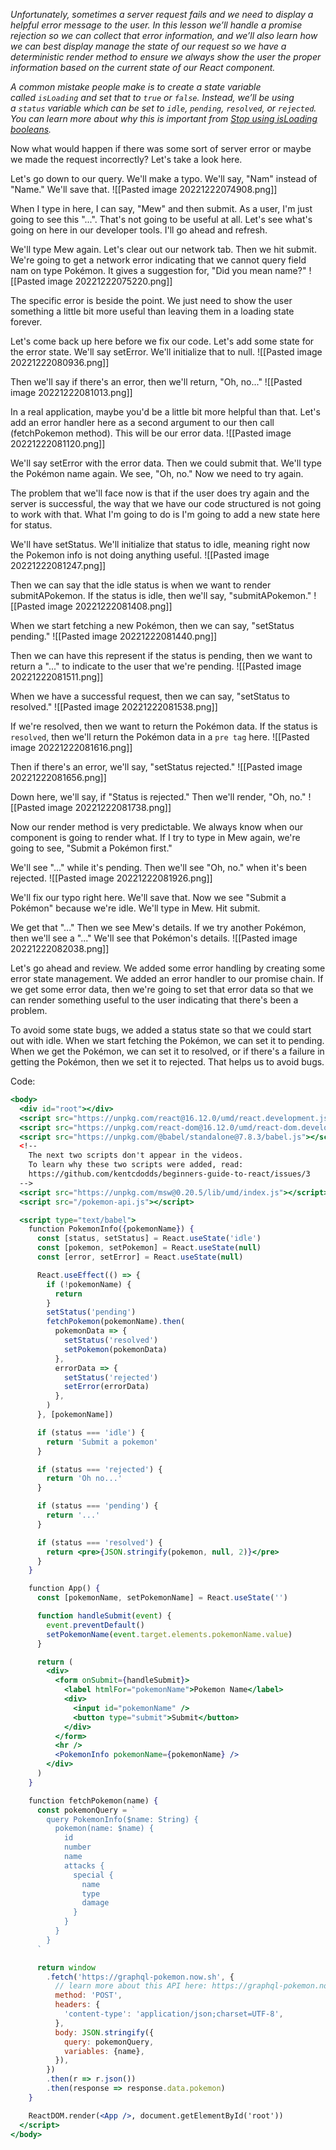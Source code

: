 *Unfortunately, sometimes a server request fails and we need to display a helpful error message to the user. In this lesson we’ll handle a promise rejection so we can collect that error information, and we’ll also learn how we can best display manage the state of our request so we have a deterministic render method to ensure we always show the user the proper information based on the current state of our React component.*

*A common mistake people make is to create a state variable called `isLoading` and set that to `true` or `false`. Instead, we’ll be using a `status` variable which can be set to `idle`, `pending`, `resolved`, or `rejected`. You can learn more about why this is important from [Stop using isLoading booleans](https://kentcdodds.com/blog/stop-using-isloading-booleans).*

Now what would happen if there was some sort of server error or maybe we made the request incorrectly? Let's take a look here.

Let's go down to our query. We'll make a typo. We'll say, \"Nam\" instead of \"Name.\" We'll save that.
![[Pasted image 20221222074908.png]]

When I type in here, I can say, \"Mew\" and then submit. As a user, I'm just going to see this \"...\". That's not going to be useful at all. Let's see what's going on here in our developer tools. I'll go ahead and refresh.

We'll type Mew again. Let's clear out our network tab. Then we hit submit. We're going to get a network error indicating that we cannot query field nam on type Pokémon. It gives a suggestion for, \"Did you mean name?\"
![[Pasted image 20221222075220.png]]

The specific error is beside the point. We just need to show the user something a little bit more useful than leaving them in a loading state forever.

Let's come back up here before we fix our code. Let's add some state for the error state. We'll say setError. We'll initialize that to null. 
![[Pasted image 20221222080936.png]]

Then we'll say if there's an error, then we'll return, \"Oh, no...\"
![[Pasted image 20221222081013.png]]

In a real application, maybe you'd be a little bit more helpful than that. Let's add an error handler here as a second argument to our then call (fetchPokemon method). This will be our error data.
![[Pasted image 20221222081120.png]]

We'll say setError with the error data. Then we could submit that. We'll type the Pokémon name again. We see, \"Oh, no.\" Now we need to try again.

The problem that we'll face now is that if the user does try again and the server is successful, the way that we have our code structured is not going to work with that. What I'm going to do is I'm going to add a new state here for status.

We'll have setStatus. We'll initialize that status to idle, meaning right now the Pokemon info is not doing anything useful.
![[Pasted image 20221222081247.png]]

Then we can say that the idle status is when we want to render submitAPokemon. If the status is idle, then we'll say, \"submitAPokemon.\" 
![[Pasted image 20221222081408.png]]

When we start fetching a new Pokémon, then we can say, \"setStatus pending.\"
![[Pasted image 20221222081440.png]]

Then we can have this represent if the status is pending, then we want to return a \"...\" to indicate to the user that we're pending. 
![[Pasted image 20221222081511.png]]

When we have a successful request, then we can say, \"setStatus to resolved.\"
![[Pasted image 20221222081538.png]]

If we're resolved, then we want to return the Pokémon data. If the status is `resolved`, then we'll return the Pokémon data in a `pre tag` here.
![[Pasted image 20221222081616.png]]

Then if there's an error, we'll say, \"setStatus rejected.\" 
![[Pasted image 20221222081656.png]]

Down here, we'll say, if \"Status is rejected.\" Then we'll render, \"Oh, no.\"
![[Pasted image 20221222081738.png]]

Now our render method is very predictable. We always know when our component is going to render what. If I try to type in Mew again, we're going to see, \"Submit a Pokémon first.\"

We'll see \"...\" while it's pending. Then we'll see \"Oh, no.\" when it's been rejected.
![[Pasted image 20221222081926.png]]

We'll fix our typo right here. We'll save that. Now we see \"Submit a Pokémon\" because we're idle. We'll type in Mew. Hit submit.

We get that \"...\" Then we see Mew's details. If we try another Pokémon, then we'll see a \"...\" We'll see that Pokémon's details.
![[Pasted image 20221222082038.png]]

Let's go ahead and review. We added some error handling by creating some error state management. We added an error handler to our promise chain. If we get some error data, then we're going to set that error data so that we can render something useful to the user indicating that there's been a problem.

To avoid some state bugs, we added a status state so that we could start out with idle. When we start fetching the Pokémon, we can set it to pending. When we get the Pokémon, we can set it to resolved, or if there's a failure in getting the Pokémon, then we set it to rejected. That helps us to avoid bugs.

Code:
```jsx
<body>
  <div id="root"></div>
  <script src="https://unpkg.com/react@16.12.0/umd/react.development.js"></script>
  <script src="https://unpkg.com/react-dom@16.12.0/umd/react-dom.development.js"></script>
  <script src="https://unpkg.com/@babel/standalone@7.8.3/babel.js"></script>
  <!--
    The next two scripts don't appear in the videos.
    To learn why these two scripts were added, read:
    https://github.com/kentcdodds/beginners-guide-to-react/issues/3
  -->
  <script src="https://unpkg.com/msw@0.20.5/lib/umd/index.js"></script>
  <script src="/pokemon-api.js"></script>

  <script type="text/babel">
    function PokemonInfo({pokemonName}) {
      const [status, setStatus] = React.useState('idle')
      const [pokemon, setPokemon] = React.useState(null)
      const [error, setError] = React.useState(null)

      React.useEffect(() => {
        if (!pokemonName) {
          return
        }
        setStatus('pending')
        fetchPokemon(pokemonName).then(
          pokemonData => {
            setStatus('resolved')
            setPokemon(pokemonData)
          },
          errorData => {
            setStatus('rejected')
            setError(errorData)
          },
        )
      }, [pokemonName])

      if (status === 'idle') {
        return 'Submit a pokemon'
      }

      if (status === 'rejected') {
        return 'Oh no...'
      }

      if (status === 'pending') {
        return '...'
      }

      if (status === 'resolved') {
        return <pre>{JSON.stringify(pokemon, null, 2)}</pre>
      }
    }

    function App() {
      const [pokemonName, setPokemonName] = React.useState('')

      function handleSubmit(event) {
        event.preventDefault()
        setPokemonName(event.target.elements.pokemonName.value)
      }

      return (
        <div>
          <form onSubmit={handleSubmit}>
            <label htmlFor="pokemonName">Pokemon Name</label>
            <div>
              <input id="pokemonName" />
              <button type="submit">Submit</button>
            </div>
          </form>
          <hr />
          <PokemonInfo pokemonName={pokemonName} />
        </div>
      )
    }

    function fetchPokemon(name) {
      const pokemonQuery = `
        query PokemonInfo($name: String) {
          pokemon(name: $name) {
            id
            number
            name
            attacks {
              special {
                name
                type
                damage
              }
            }
          }
        }
      `

      return window
        .fetch('https://graphql-pokemon.now.sh', {
          // learn more about this API here: https://graphql-pokemon.now.sh/
          method: 'POST',
          headers: {
            'content-type': 'application/json;charset=UTF-8',
          },
          body: JSON.stringify({
            query: pokemonQuery,
            variables: {name},
          }),
        })
        .then(r => r.json())
        .then(response => response.data.pokemon)
    }

    ReactDOM.render(<App />, document.getElementById('root'))
  </script>
</body>
```